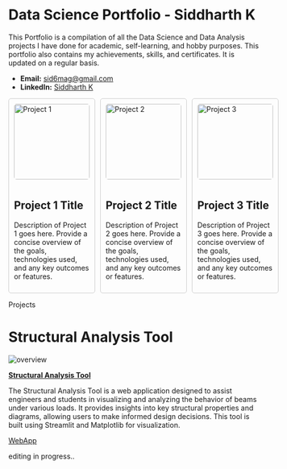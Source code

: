# Data Science Portfolio - Siddharth K

This Portfolio is a compilation of all the Data Science and Data Analysis projects I have done for academic, self-learning, and hobby purposes. This portfolio also contains my achievements, skills, and certificates. It is updated on a regular basis.

- **Email:** sid6mag@gmail.com
- **LinkedIn:** [Siddharth K](https://www.linkedin.com/in/sidk17/)

<div style="display: flex;">

  <!-- Project 1 -->
  <div style="flex: 1; border: 1px solid #ccc; padding: 10px; border-radius: 5px; margin-right: 10px;">
    <img src="https://github.com/zenvall/Structural-Analysis-Tools-Web-application-/blob/main/structool-1.png" alt="Project 1" width="150" height="150" style="margin-bottom: 10px; border-radius: 5px;">
    <h2>Project 1 Title</h2>
    <p>Description of Project 1 goes here. Provide a concise overview of the goals, technologies used, and any key outcomes or features.</p>
  </div>

  <!-- Project 2 -->
  <div style="flex: 1; border: 1px solid #ccc; padding: 10px; border-radius: 5px; margin-right: 10px;">
    <img src="https://github.com/zenvall/Structural-Analysis-Tools-Web-application-/blob/main/structool-1.png" alt="Project 2" width="150" height="150" style="margin-bottom: 10px; border-radius: 5px;">
    <h2>Project 2 Title</h2>
    <p>Description of Project 2 goes here. Provide a concise overview of the goals, technologies used, and any key outcomes or features.</p>
  </div>

  <!-- Project 3 -->
  <div style="flex: 1; border: 1px solid #ccc; padding: 10px; border-radius: 5px;">
    <img src="https://github.com/zenvall/Structural-Analysis-Tools-Web-application-/blob/main/structool-1.png" alt="Project 3" width="150" height="150" style="margin-bottom: 10px; border-radius: 5px;">
    <h2>Project 3 Title</h2>
    <p>Description of Project 3 goes here. Provide a concise overview of the goals, technologies used, and any key outcomes or features.</p>
  </div>

</div>



Projects
# Structural Analysis Tool

![overview](https://github.com/zenvall/Structural-Analysis-Tools-Web-application-/blob/main/structool-1.png)

**[Structural Analysis Tool](https://github.com/zenvall/Structural-Analysis-Tools-Web-application-/tree/main)**

The Structural Analysis Tool is a web application designed to assist engineers and students in visualizing and analyzing the behavior of beams under various loads. It provides insights into key structural properties and diagrams, allowing users to make informed design decisions. This tool is built using Streamlit and Matplotlib for visualization.

[WebApp](https://structuralanalysistool.streamlit.app/)

editing in progress..

